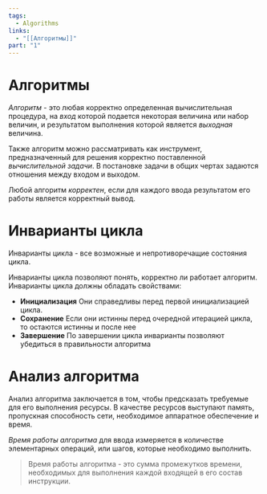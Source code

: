 ```yaml
---
tags:
  - Algorithms
links:
  - "[[Алгоритмы]]"
part: "1"
---
```

# Алгоритмы

*Алгоритм* - это любая корректно определенная вычислительная процедура, на *вход* которой подается некоторая величина или набор величин, и результатом выполнения которой является *выходная* величина.

Также алгоритм можно рассматривать как инструмент, предназначенный для решения корректно поставленной *вычислительной задачи*. В постановке задачи в общих чертах задаются отношения между входом и выходом.

Любой алгоритм *корректен*, если для каждого ввода результатом его работы является корректный вывод.

# Инварианты цикла

Инварианты цикла - все возможные и непротиворечащие состояния цикла.

Инварианты цикла позволяют понять, корректно ли работает алгоритм.
Инварианты цикла должны обладать свойствами:
- **Инициализация** Они справедливы перед первой инициализацией цикла.
- **Сохранение** Если они истинны перед очередной итерацией цикла, то остаются истинны и после нее
- **Завершение** По завершении цикла инварианты позволяют убедиться в правильности алгоритма

# Анализ алгоритма

Анализ алгоритма заключается в том, чтобы предсказать требуемые для его выполнения ресурсы. В качестве ресурсов выступают память, пропускная способность сети, необходимое аппаратное обеспечение и время.

*Время работы алгоритма* для ввода измеряется в количестве элементарных операций, или шагов, которые необходимо выполнить.

>Время работы алгоритма - это сумма промежутков времени, необходимых для выполнения каждой входящей в его состав инструкции.

 

